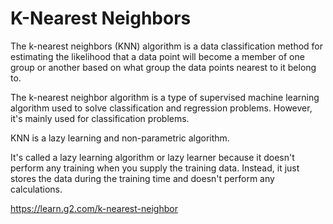 # K-Nearest Neighbors

The k-nearest neighbors (KNN) algorithm is a data classification method for estimating the likelihood that a data point will become a member of one group or another based on what group the data points nearest to it belong to.

The k-nearest neighbor algorithm is a type of supervised machine learning algorithm used to solve classification and regression problems. However, it's mainly used for classification problems.

KNN is a lazy learning and non-parametric algorithm.

It's called a lazy learning algorithm or lazy learner because it doesn't perform any training when you supply the training data. Instead, it just stores the data during the training time and doesn't perform any calculations.

https://learn.g2.com/k-nearest-neighbor

